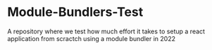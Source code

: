 # Module-Bundlers-Test

A repository where we test how much effort it takes to setup a react application from scractch using a module bundler in 2022

